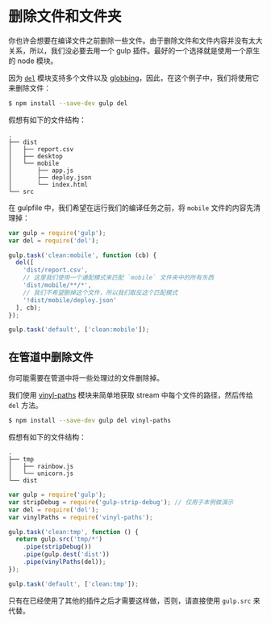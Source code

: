
# 删除文件和文件夹

你也许会想要在编译文件之前删除一些文件。由于删除文件和文件内容并没有太大关系，所以，我们没必要去用一个 gulp 插件。最好的一个选择就是使用一个原生的 node 模块。

因为 [`del`](https://github.com/sindresorhus/del) 模块支持多个文件以及 [globbing](https://github.com/sindresorhus/multimatch#globbing-patterns)，因此，在这个例子中，我们将使用它来删除文件：

```sh
$ npm install --save-dev gulp del
```

假想有如下的文件结构：

```
.
├── dist
│   ├── report.csv
│   ├── desktop
│   └── mobile
│       ├── app.js
│       ├── deploy.json
│       └── index.html
└── src
```

在 gulpfile 中，我们希望在运行我们的编译任务之前，将 `mobile` 文件的内容先清理掉：

```js
var gulp = require('gulp');
var del = require('del');

gulp.task('clean:mobile', function (cb) {
  del([
    'dist/report.csv',
    // 这里我们使用一个通配模式来匹配 `mobile` 文件夹中的所有东西
    'dist/mobile/**/*',
    // 我们不希望删掉这个文件，所以我们取反这个匹配模式
    '!dist/mobile/deploy.json'
  ], cb);
});

gulp.task('default', ['clean:mobile']);
```


## 在管道中删除文件

你可能需要在管道中将一些处理过的文件删除掉。

我们使用 [vinyl-paths](https://github.com/sindresorhus/vinyl-paths) 模块来简单地获取 stream 中每个文件的路径，然后传给 `del` 方法。

```sh
$ npm install --save-dev gulp del vinyl-paths
```

假想有如下的文件结构：

```
.
├── tmp
│   ├── rainbow.js
│   └── unicorn.js
└── dist
```

```js
var gulp = require('gulp');
var stripDebug = require('gulp-strip-debug'); // 仅用于本例做演示
var del = require('del');
var vinylPaths = require('vinyl-paths');

gulp.task('clean:tmp', function () {
  return gulp.src('tmp/*')
    .pipe(stripDebug())
    .pipe(gulp.dest('dist'))
    .pipe(vinylPaths(del));
});

gulp.task('default', ['clean:tmp']);
```

只有在已经使用了其他的插件之后才需要这样做，否则，请直接使用 `gulp.src` 来代替。
